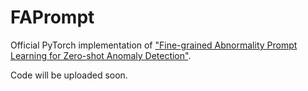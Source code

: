# FAPrompt

Official PyTorch implementation of ["Fine-grained Abnormality Prompt Learning for Zero-shot Anomaly Detection"](https://arxiv.org/pdf/2410.10289). 

Code will be uploaded soon.

